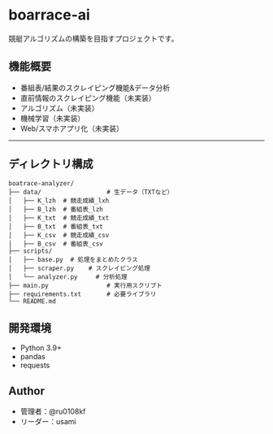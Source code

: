 # boarrace-ai
競艇アルゴリズムの構築を目指すプロジェクトです。

## 機能概要
- 番組表/結果のスクレイピング機能&データ分析
- 直前情報のスクレイピング機能（未実装）
- アルゴリズム（未実装）
- 機械学習（未実装）
- Web/スマホアプリ化（未実装）

---

## ディレクトリ構成
```text
boatrace-analyzer/
├── data/                  # 生データ（TXTなど）
│   ├── K_lzh  # 競走成績_lxh
│   ├── B_lzh  # 番組表_lzh
│   ├── K_txt  # 競走成績_txt
│   ├── B_txt  # 番組表_txt
│   ├── K_csv  # 競走成績_csv
│   ├── B_csv  # 番組表_csv
├── scripts/
│   ├── base.py  # 処理をまとめたクラス
│   ├── scraper.py    # スクレイピング処理
│   └── analyzer.py     # 分析処理
├── main.py                # 実行用スクリプト
├── requirements.txt       # 必要ライブラリ
└── README.md
```
## 開発環境
- Python 3.9+
- pandas
- requests

## Author
- 管理者：@ru0108kf
- リーダー：usami
  
